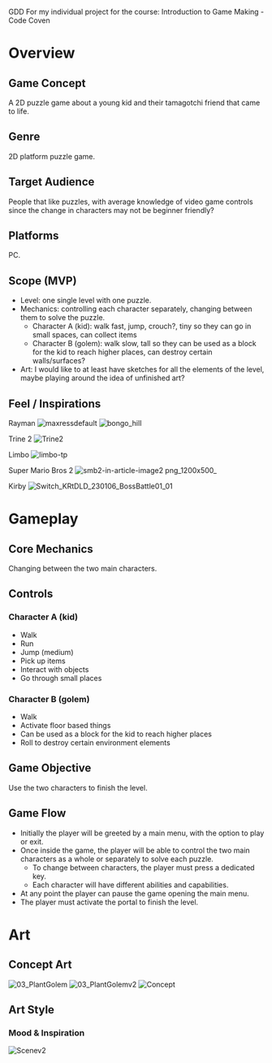 GDD For my individual project for the course: Introduction to Game Making - Code Coven

# Overview

## Game Concept

A 2D puzzle game about a young kid and their tamagotchi friend that came to life.

## Genre

2D platform puzzle game.

## Target Audience

People that like puzzles, with average knowledge of video game controls since the change in characters may not be beginner friendly?

## Platforms

PC.

## Scope (MVP)

-   Level: one single level with one puzzle.
-   Mechanics: controlling each character separately, changing between them to solve the puzzle.
    -   Character A (kid): walk fast, jump, crouch?, tiny so they can go in small spaces, can collect items
    -   Character B (golem): walk slow, tall so they can be used as a block for the kid to reach higher places, can destroy certain walls/surfaces?
-   Art: I would like to at least have sketches for all the elements of the level, maybe playing around the idea of unfinished art?

## Feel / Inspirations

Rayman
![maxressdefault](https://github.com/ChaoticScarlet/CodeCoven_Glitch_Golem/assets/147772507/ee9b3ef6-4c87-4e55-88c6-1004bd3865f3)
![bongo_hill](https://github.com/ChaoticScarlet/CodeCoven_Glitch_Golem/assets/147772507/1f77ef3e-2382-415c-b1c6-d95f815fdb06)

Trine 2
![Trine2](https://github.com/ChaoticScarlet/CodeCoven_Glitch_Golem/assets/147772507/e6509edb-fd99-4744-9fc8-4e7a6d69dcc7)

Limbo
![limbo-tp](https://github.com/ChaoticScarlet/CodeCoven_Glitch_Golem/assets/147772507/98ca11ad-7bdf-46d3-975b-764221f84151)

Super Mario Bros 2
![smb2-in-article-image2 png_1200x500_](https://github.com/ChaoticScarlet/CodeCoven_Glitch_Golem/assets/147772507/2475c8b6-ee6e-414e-9f85-a23ed34acdc2)

Kirby
![Switch_KRtDLD_230106_BossBattle01_01](https://github.com/ChaoticScarlet/CodeCoven_Glitch_Golem/assets/147772507/ef0ccd74-2593-4a8e-a303-81b91dd0a67a)


# Gameplay

## Core Mechanics

Changing between the two main characters.

## Controls

### Character A (kid)

- Walk
- Run
- Jump (medium)
- Pick up items
- Interact with objects
- Go through small places

### Character B (golem)

- Walk
- Activate floor based things
- Can be used as a block for the kid to reach higher places
- Roll to destroy certain environment elements

## Game Objective

Use the two characters to finish the level.

## Game Flow

- Initially the player will be greeted by a main menu, with the option to play or exit.
- Once inside the game, the player will be able to control the two main characters as a whole or separately to solve each puzzle.
    - To change between characters, the player must press a dedicated key.
    - Each character will have different abilities and capabilities.
- At any point the player can pause the game opening the main menu.
- The player must activate the portal to finish the level.


# Art

## Concept Art
![03_PlantGolem](https://github.com/ChaoticScarlet/CodeCoven_Glitch_Golem/assets/147772507/edf33513-35e4-4916-8040-26d8a673fc5b)
![03_PlantGolemv2](https://github.com/ChaoticScarlet/CodeCoven_Glitch_Golem/assets/147772507/b000f1f3-1bd6-43a7-b36d-baad0a363210)
![Concept](https://github.com/ChaoticScarlet/CodeCoven_Glitch_Golem/assets/147772507/8d8477b9-94c4-44d3-8712-1986067764c9)

## Art Style

### Mood & Inspiration
![Scenev2](https://github.com/ChaoticScarlet/CodeCoven_Glitch_Golem/assets/147772507/a3f385a0-8ddb-4d93-bdfd-76d6bf608f6b)


